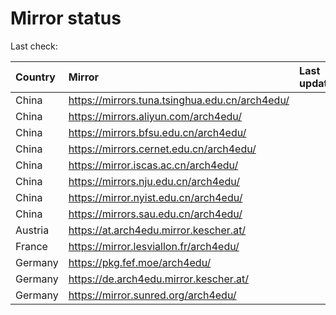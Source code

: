 <script src="./time.js"></script>
# Mirror status
Last check: <script type="text/javascript">localize(1718101296.1362329);</script>

|Country|Mirror|Last update|
|:------|:-----|:----------|
|China|https://mirrors.tuna.tsinghua.edu.cn/arch4edu/|<script type="text/javascript">localize(1718044465);</script>|
|China|https://mirrors.aliyun.com/arch4edu/|<script type="text/javascript">localize(1718044465);</script>|
|China|https://mirrors.bfsu.edu.cn/arch4edu/|<script type="text/javascript">localize(1718044465);</script>|
|China|https://mirrors.cernet.edu.cn/arch4edu/|<script type="text/javascript">localize(1718044465);</script>|
|China|https://mirror.iscas.ac.cn/arch4edu/|<script type="text/javascript">localize(1718044465);</script>|
|China|https://mirrors.nju.edu.cn/arch4edu/|<script type="text/javascript">localize(1718044465);</script>|
|China|https://mirror.nyist.edu.cn/arch4edu/|<script type="text/javascript">localize(1718044465);</script>|
|China|https://mirrors.sau.edu.cn/arch4edu/|<script type="text/javascript">localize(1718044465);</script>|
|Austria|https://at.arch4edu.mirror.kescher.at/|<script type="text/javascript">localize(1718087677);</script>|
|France|https://mirror.lesviallon.fr/arch4edu/|<script type="text/javascript">localize(1718044465);</script>|
|Germany|https://pkg.fef.moe/arch4edu/|<script type="text/javascript">localize(1718087677);</script>|
|Germany|https://de.arch4edu.mirror.kescher.at/|<script type="text/javascript">localize(1718087677);</script>|
|Germany|https://mirror.sunred.org/arch4edu/|<script type="text/javascript">localize(1718087677);</script>|

<script src="./tablefilter/tablefilter.js"></script>
<script src="./table.js"></script>